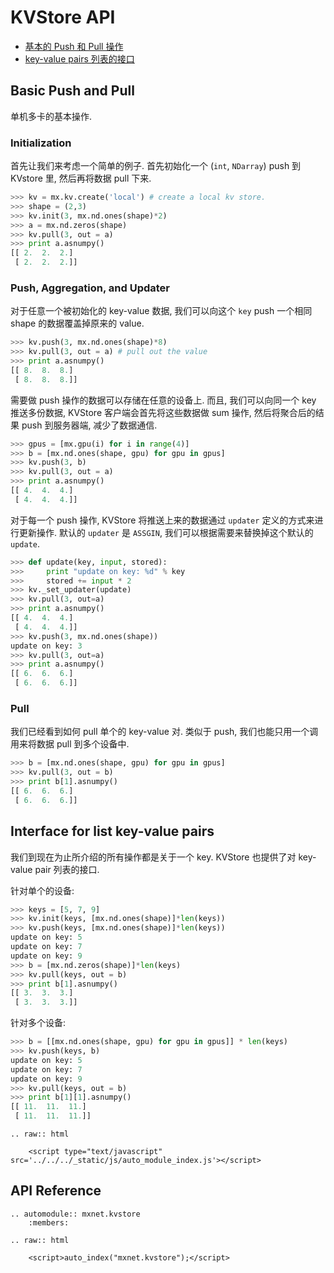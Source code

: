 KVStore API
===========

* [基本的 Push 和 Pull 操作](#basic-push-and-pull)
* [key-value pairs 列表的接口](#interface-for-list-key-value-pairs)

## Basic Push and Pull

单机多卡的基本操作.

### Initialization

首先让我们来考虑一个简单的例子. 首先初始化一个 (`int`, `NDarray`) push 到 KVstore 里, 然后再将数据   pull 下来.

```python
>>> kv = mx.kv.create('local') # create a local kv store.
>>> shape = (2,3)
>>> kv.init(3, mx.nd.ones(shape)*2)
>>> a = mx.nd.zeros(shape)
>>> kv.pull(3, out = a)
>>> print a.asnumpy()
[[ 2.  2.  2.]
 [ 2.  2.  2.]]
```

### Push, Aggregation, and Updater

对于任意一个被初始化的 key-value 数据, 我们可以向这个 `key` push 一个相同 shape 的数据覆盖掉原来的 value.


```python
>>> kv.push(3, mx.nd.ones(shape)*8)
>>> kv.pull(3, out = a) # pull out the value
>>> print a.asnumpy()
[[ 8.  8.  8.]
 [ 8.  8.  8.]]
```

需要做 push 操作的数据可以存储在任意的设备上. 而且, 我们可以向同一个 key 推送多份数据, KVStore 客户端会首先将这些数据做 sum 操作, 然后将聚合后的结果 push 到服务器端, 减少了数据通信.

```python
>>> gpus = [mx.gpu(i) for i in range(4)]
>>> b = [mx.nd.ones(shape, gpu) for gpu in gpus]
>>> kv.push(3, b)
>>> kv.pull(3, out = a)
>>> print a.asnumpy()
[[ 4.  4.  4.]
 [ 4.  4.  4.]]
```

对于每一个 push 操作, KVStore 将推送上来的数据通过 `updater` 定义的方式来进行更新操作. 默认的 `updater` 是 `ASSGIN`, 我们可以根据需要来替换掉这个默认的 `update`.

```python
>>> def update(key, input, stored):
>>>     print "update on key: %d" % key
>>>     stored += input * 2
>>> kv._set_updater(update)
>>> kv.pull(3, out=a)
>>> print a.asnumpy()
[[ 4.  4.  4.]
 [ 4.  4.  4.]]
>>> kv.push(3, mx.nd.ones(shape))
update on key: 3
>>> kv.pull(3, out=a)
>>> print a.asnumpy()
[[ 6.  6.  6.]
 [ 6.  6.  6.]]
```

### Pull

我们已经看到如何 pull 单个的 key-value 对. 类似于 push, 我们也能只用一个调用来将数据 pull 到多个设备中.

```python
>>> b = [mx.nd.ones(shape, gpu) for gpu in gpus]
>>> kv.pull(3, out = b)
>>> print b[1].asnumpy()
[[ 6.  6.  6.]
 [ 6.  6.  6.]]
```

## Interface for list key-value pairs

我们到现在为止所介绍的所有操作都是关于一个 key. KVStore 也提供了对 key-value pair 列表的接口. 

针对单个的设备:

```python
>>> keys = [5, 7, 9]
>>> kv.init(keys, [mx.nd.ones(shape)]*len(keys))
>>> kv.push(keys, [mx.nd.ones(shape)]*len(keys))
update on key: 5
update on key: 7
update on key: 9
>>> b = [mx.nd.zeros(shape)]*len(keys)
>>> kv.pull(keys, out = b)
>>> print b[1].asnumpy()
[[ 3.  3.  3.]
 [ 3.  3.  3.]]
```

针对多个设备:

```python
>>> b = [[mx.nd.ones(shape, gpu) for gpu in gpus]] * len(keys)
>>> kv.push(keys, b)
update on key: 5
update on key: 7
update on key: 9
>>> kv.pull(keys, out = b)
>>> print b[1][1].asnumpy()
[[ 11.  11.  11.]
 [ 11.  11.  11.]]
```

```eval_rst
.. raw:: html

    <script type="text/javascript" src='../../../_static/js/auto_module_index.js'></script>
```


## API Reference

```eval_rst
.. automodule:: mxnet.kvstore
    :members:

.. raw:: html

    <script>auto_index("mxnet.kvstore");</script>
```
